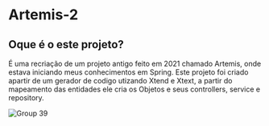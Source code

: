 # Artemis-2

## Oque é o este projeto?

É uma recriação de um projeto antigo feito em 2021 chamado Artemis, onde estava iniciando meus conhecimentos em Spring.
Este projeto foi criado apartir de um gerador de codigo utizando Xtend e Xtext, a partir do mapeamento das entidades ele cria os Objetos e seus controllers, service e repository.

![Group 39](https://user-images.githubusercontent.com/65460537/232358559-8d14b08f-613d-4326-93ce-88653afbc6d3.png)
